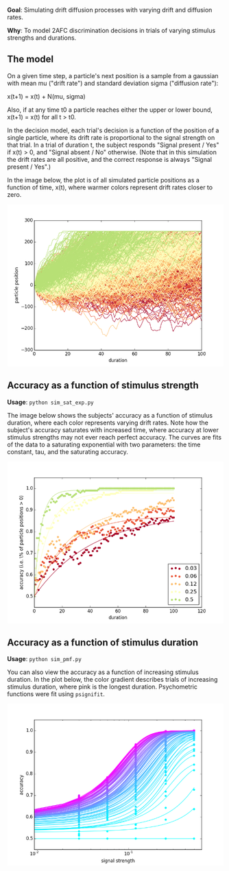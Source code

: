 
__Goal__: Simulating drift diffusion processes with varying drift and diffusion rates.

__Why__: To model 2AFC discrimination decisions in trials of varying stimulus strengths and durations.

## The model

On a given time step, a particle's next position is a sample from a gaussian with mean mu ("drift rate") and standard deviation sigma ("diffusion rate"):

x(t+1) = x(t) + N(mu, sigma)

Also, if at any time t0 a particle reaches either the upper or lower bound, x(t+1) = x(t) for all t > t0.

In the decision model, each trial's decision is a function of the position of a single particle, where its drift rate is proportional to the signal strength on that trial. In a trial of duration t, the subject responds "Signal present / Yes" if x(t) > 0, and "Signal absent / No" otherwise. (Note that in this simulation the drift rates are all positive, and the correct response is always "Signal present / Yes".)

In the image below, the plot is of all simulated particle positions as a function of time, x(t), where warmer colors represent drift rates closer to zero.

![particles](/images/particles.png?raw=true "particles")

## Accuracy as a function of stimulus strength

__Usage__: `python sim_sat_exp.py`

The image below shows the subjects' accuracy as a function of stimulus duration, where each color represents varying drift rates. Note how the subject's accuracy saturates with increased time, where accuracy at lower stimulus strengths may not ever reach perfect accuracy. The curves are fits of the data to a saturating exponential with two parameters: the time constant, tau, and the saturating accuracy.

![sat-exp](/images/sat_exp.png?raw=true "sat-exp")

## Accuracy as a function of stimulus duration

__Usage__: `python sim_pmf.py`

You can also view the accuracy as a function of increasing stimulus duration. In the plot below, the color gradient describes trials of increasing stimulus duration, where pink is the longest duration. Psychometric functions were fit using `psignifit`.

![pmf](/images/pmf.png?raw=true "pmf")

